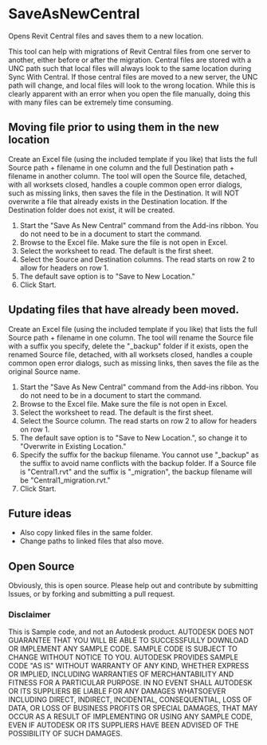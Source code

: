 # SaveAsNewCentral
Opens Revit Central files and saves them to a new location.

This tool can help with migrations of Revit Central files from one server to another, either before or after the migration.  Central files are stored with a UNC path such that local files will always look to the same location during Sync With Central.  If those central files are moved to a new server, the UNC path will change, and local files will look to the wrong location.  While this is clearly apparent with an error when you open the file manually, doing this with many files can be extremely time consuming.

## Moving file prior to using them in the new location

Create an Excel file (using the included template if you like) that lists the full Source path + filename in one column and the full Destination path + filename in another column.  The tool will open the Source file, detached, with all worksets closed, handles a couple common open error dialogs, such as missing links, then saves the file in the Destination.  It will NOT overwrite a file that already exists in the Destination location.  If the Destination folder does not exist, it will be created.

1.  Start the "Save As New Central" command from the Add-ins ribbon.  You do not need to be in a document to start the command.
2.  Browse to the Excel file.  Make sure the file is not open in Excel.
3.  Select the worksheet to read.  The default is the first sheet.
4.  Select the Source and Destination columns.  The read starts on row 2 to allow for headers on row 1.
5.  The default save option is to "Save to New Location."
6.  Click Start.

## Updating files that have already been moved.

Create an Excel file (using the included template if you like) that lists the full Source path + filename in one column.  The tool will rename the Source file with a suffix you specify, delete the "_backup" folder if it exists, open the renamed Source file, detached, with all worksets closed, handles a couple common open error dialogs, such as missing links, then saves the file as the original Source name.

1.  Start the "Save As New Central" command from the Add-ins ribbon.  You do not need to be in a document to start the command.
2.  Browse to the Excel file.  Make sure the file is not open in Excel.
3.  Select the worksheet to read.  The default is the first sheet.
4.  Select the Source column.  The read starts on row 2 to allow for headers on row 1.
5.  The default save option is to "Save to New Location.", so change it to "Overwrite in Existing Location."
6.  Specify the suffix for the backup filename.  You cannot use "_backup" as the suffix to avoid name conflicts with the backup folder.  If a Source file is "Central1.rvt" and the suffix is "_migration", the backup filename will be "Central1_migration.rvt."
7.  Click Start.

## Future ideas

* Also copy linked files in the same folder.
* Change paths to linked files that also move.

## Open Source

Obviously, this is open source.  Please help out and contribute by submitting Issues, or by forking and submitting a pull request.

### Disclaimer

This is Sample code, and not an Autodesk product.
AUTODESK DOES NOT GUARANTEE THAT YOU WILL BE ABLE TO SUCCESSFULLY DOWNLOAD OR IMPLEMENT ANY SAMPLE CODE.
SAMPLE CODE IS SUBJECT TO CHANGE WITHOUT NOTICE TO YOU. AUTODESK PROVIDES SAMPLE CODE "AS IS" WITHOUT
WARRANTY OF ANY KIND, WHETHER EXPRESS OR IMPLIED, INCLUDING WARRANTIES OF MERCHANTABILITY AND FITNESS
FOR A PARTICULAR PURPOSE. IN NO EVENT SHALL AUTODESK OR ITS SUPPLIERS BE LIABLE FOR ANY DAMAGES WHATSOEVER
INCLUDING DIRECT, INDIRECT, INCIDENTAL, CONSEQUENTIAL, LOSS OF DATA, OR LOSS OF BUSINESS PROFITS OR
SPECIAL DAMAGES, THAT MAY OCCUR AS A RESULT OF IMPLEMENTING OR USING ANY SAMPLE CODE, EVEN IF AUTODESK
OR ITS SUPPLIERS HAVE BEEN ADVISED OF THE POSSIBILITY OF SUCH DAMAGES. 
